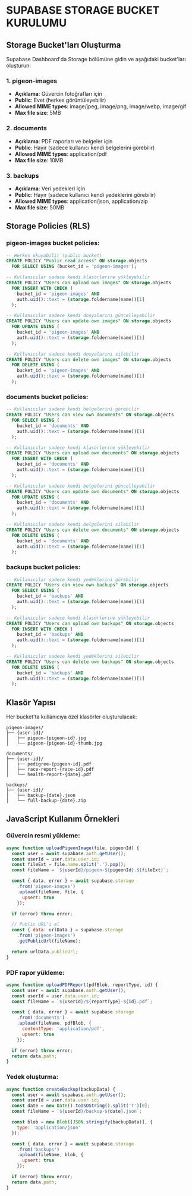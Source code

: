 # SUPABASE STORAGE BUCKET KURULUMU

## Storage Bucket'ları Oluşturma

Supabase Dashboard'da Storage bölümüne gidin ve aşağıdaki bucket'ları oluşturun:

### 1. pigeon-images
- **Açıklama**: Güvercin fotoğrafları için
- **Public**: Evet (herkes görüntüleyebilir)
- **Allowed MIME types**: image/jpeg, image/png, image/webp, image/gif
- **Max file size**: 5MB

### 2. documents
- **Açıklama**: PDF raporları ve belgeler için
- **Public**: Hayır (sadece kullanıcı kendi belgelerini görebilir)
- **Allowed MIME types**: application/pdf
- **Max file size**: 10MB

### 3. backups
- **Açıklama**: Veri yedekleri için
- **Public**: Hayır (sadece kullanıcı kendi yedeklerini görebilir)
- **Allowed MIME types**: application/json, application/zip
- **Max file size**: 50MB

## Storage Policies (RLS)

### pigeon-images bucket policies:

```sql
-- Herkes okuyabilir (public bucket)
CREATE POLICY "Public read access" ON storage.objects
  FOR SELECT USING (bucket_id = 'pigeon-images');

-- Kullanıcılar sadece kendi klasörlerine yükleyebilir
CREATE POLICY "Users can upload own images" ON storage.objects
  FOR INSERT WITH CHECK (
    bucket_id = 'pigeon-images' AND
    auth.uid()::text = (storage.foldername(name))[1]
  );

-- Kullanıcılar sadece kendi dosyalarını güncelleyebilir
CREATE POLICY "Users can update own images" ON storage.objects
  FOR UPDATE USING (
    bucket_id = 'pigeon-images' AND
    auth.uid()::text = (storage.foldername(name))[1]
  );

-- Kullanıcılar sadece kendi dosyalarını silebilir
CREATE POLICY "Users can delete own images" ON storage.objects
  FOR DELETE USING (
    bucket_id = 'pigeon-images' AND
    auth.uid()::text = (storage.foldername(name))[1]
  );
```

### documents bucket policies:

```sql
-- Kullanıcılar sadece kendi belgelerini görebilir
CREATE POLICY "Users can view own documents" ON storage.objects
  FOR SELECT USING (
    bucket_id = 'documents' AND
    auth.uid()::text = (storage.foldername(name))[1]
  );

-- Kullanıcılar sadece kendi klasörlerine yükleyebilir
CREATE POLICY "Users can upload own documents" ON storage.objects
  FOR INSERT WITH CHECK (
    bucket_id = 'documents' AND
    auth.uid()::text = (storage.foldername(name))[1]
  );

-- Kullanıcılar sadece kendi belgelerini güncelleyebilir
CREATE POLICY "Users can update own documents" ON storage.objects
  FOR UPDATE USING (
    bucket_id = 'documents' AND
    auth.uid()::text = (storage.foldername(name))[1]
  );

-- Kullanıcılar sadece kendi belgelerini silebilir
CREATE POLICY "Users can delete own documents" ON storage.objects
  FOR DELETE USING (
    bucket_id = 'documents' AND
    auth.uid()::text = (storage.foldername(name))[1]
  );
```

### backups bucket policies:

```sql
-- Kullanıcılar sadece kendi yedeklerini görebilir
CREATE POLICY "Users can view own backups" ON storage.objects
  FOR SELECT USING (
    bucket_id = 'backups' AND
    auth.uid()::text = (storage.foldername(name))[1]
  );

-- Kullanıcılar sadece kendi klasörlerine yükleyebilir
CREATE POLICY "Users can upload own backups" ON storage.objects
  FOR INSERT WITH CHECK (
    bucket_id = 'backups' AND
    auth.uid()::text = (storage.foldername(name))[1]
  );

-- Kullanıcılar sadece kendi yedeklerini silebilir
CREATE POLICY "Users can delete own backups" ON storage.objects
  FOR DELETE USING (
    bucket_id = 'backups' AND
    auth.uid()::text = (storage.foldername(name))[1]
  );
```

## Klasör Yapısı

Her bucket'ta kullanıcıya özel klasörler oluşturulacak:

```
pigeon-images/
├── {user-id}/
│   ├── pigeon-{pigeon-id}.jpg
│   └── pigeon-{pigeon-id}-thumb.jpg

documents/
├── {user-id}/
│   ├── pedigree-{pigeon-id}.pdf
│   ├── race-report-{race-id}.pdf
│   └── health-report-{date}.pdf

backups/
├── {user-id}/
│   ├── backup-{date}.json
│   └── full-backup-{date}.zip
```

## JavaScript Kullanım Örnekleri

### Güvercin resmi yükleme:

```javascript
async function uploadPigeonImage(file, pigeonId) {
  const user = await supabase.auth.getUser();
  const userId = user.data.user.id;
  const fileExt = file.name.split('.').pop();
  const fileName = `${userId}/pigeon-${pigeonId}.${fileExt}`;

  const { data, error } = await supabase.storage
    .from('pigeon-images')
    .upload(fileName, file, {
      upsert: true
    });

  if (error) throw error;

  // Public URL'i al
  const { data: urlData } = supabase.storage
    .from('pigeon-images')
    .getPublicUrl(fileName);

  return urlData.publicUrl;
}
```

### PDF rapor yükleme:

```javascript
async function uploadPDFReport(pdfBlob, reportType, id) {
  const user = await supabase.auth.getUser();
  const userId = user.data.user.id;
  const fileName = `${userId}/${reportType}-${id}.pdf`;

  const { data, error } = await supabase.storage
    .from('documents')
    .upload(fileName, pdfBlob, {
      contentType: 'application/pdf',
      upsert: true
    });

  if (error) throw error;
  return data.path;
}
```

### Yedek oluşturma:

```javascript
async function createBackup(backupData) {
  const user = await supabase.auth.getUser();
  const userId = user.data.user.id;
  const date = new Date().toISOString().split('T')[0];
  const fileName = `${userId}/backup-${date}.json`;

  const blob = new Blob([JSON.stringify(backupData)], {
    type: 'application/json'
  });

  const { data, error } = await supabase.storage
    .from('backups')
    .upload(fileName, blob, {
      upsert: true
    });

  if (error) throw error;
  return data.path;
}
```